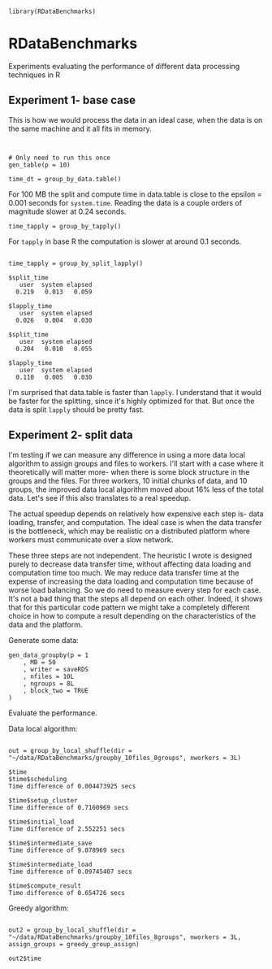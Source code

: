 ```{r}

library(RDataBenchmarks)

```

# RDataBenchmarks

Experiments evaluating the performance of different data processing techniques in R

## Experiment 1- base case

This is how we would process the data in an ideal case, when the data is on the same machine and it all fits in memory.

```{r}


# Only need to run this once
gen_table(p = 10)

time_dt = group_by_data.table()

```

For 100 MB the split and compute time in data.table is close to the epsilon = 0.001 seconds for `system.time`.
Reading the data is a couple orders of magnitude slower at 0.24 seconds.

```{r}
time_tapply = group_by_tapply()
```

For `tapply` in base R the computation is slower at around 0.1 seconds.

```{r}

time_tapply = group_by_split_lapply()

$split_time
   user  system elapsed
  0.219   0.013   0.059

$lapply_time
   user  system elapsed
  0.026   0.004   0.030

$split_time
   user  system elapsed
  0.204   0.010   0.055

$lapply_time
   user  system elapsed
  0.110   0.005   0.030
```

I'm surprised that data.table is faster than `lapply`.
I understand that it would be faster for the splitting, since it's highly optimized for that.
But once the data is split `lapply` should be pretty fast.


## Experiment 2- split data


I'm testing if we can measure any difference in using a more data local algorithm to assign groups and files to workers.
I'll start with a case where it theoretically will matter more- when there is some block structure in the groups and the files.
For three workers, 10 initial chunks of data, and 10 groups, the improved data local algorithm moved about 16% less of the total data.
Let's see if this also translates to a real speedup.

The actual speedup depends on relatively how expensive each step is- data loading, transfer, and computation.
The ideal case is when the data transfer is the bottleneck, which may be realistic on a distributed platform where workers must communicate over a slow network.

These three steps are not independent.
The heuristic I wrote is designed purely to decrease data transfer time, without affecting data loading and computation time too much.
We may reduce data transfer time at the expense of increasing the data loading and computation time because of worse load balancing.
So we do need to measure every step for each case.
It's not a bad thing that the steps all depend on each other.
Indeed, it shows that for this particular code pattern we might take a completely different choice in how to compute a result depending on the characteristics of the data and the platform.


Generate some data:
```{r}
gen_data_groupby(p = 1
    , MB = 50
    , writer = saveRDS
    , nfiles = 10L
    , ngroups = 8L
    , block_two = TRUE
)
```

Evaluate the performance.

Data local algorithm:
```{r}

out = group_by_local_shuffle(dir = "~/data/RDataBenchmarks/groupby_10files_8groups", nworkers = 3L)

$time
$time$scheduling
Time difference of 0.004473925 secs

$time$setup_cluster
Time difference of 0.7160969 secs

$time$initial_load
Time difference of 2.552251 secs

$time$intermediate_save
Time difference of 9.078969 secs

$time$intermediate_load
Time difference of 0.09745407 secs

$time$compute_result
Time difference of 0.654726 secs
```

Greedy algorithm:

```{r}

out2 = group_by_local_shuffle(dir = "~/data/RDataBenchmarks/groupby_10files_8groups", nworkers = 3L, assign_groups = greedy_group_assign)

out2$time

```

